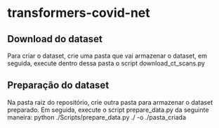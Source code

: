 # transformers-covid-net
## Download do dataset
Para criar o dataset, crie uma pasta que vai armazenar o dataset, em seguida, execute dentro dessa pasta o script download_ct_scans.py
## Preparação do dataset
Na pasta raiz do repositório, crie outra pasta para armazenar o dataset preparado. Em seguida, execute o script prepare_data.py da seguinte maneira:
python ./Scripts/prepare_data.py ./ -o ./pasta_criada
